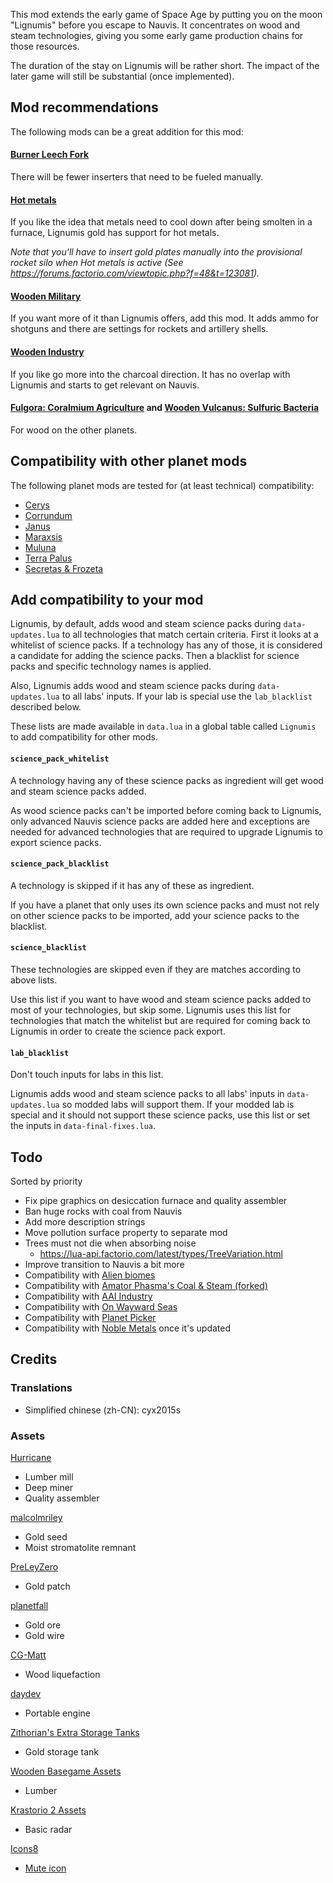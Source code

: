 This mod extends the early game of Space Age by putting you on the moon "Lignumis" before you escape to Nauvis. It concentrates on wood and steam technologies, giving you some early game production chains for those resources.

The duration of the stay on Lignumis will be rather short. The impact of the later game will still be substantial (once implemented).

## Mod recommendations

The following mods can be a great addition for this mod:

#### [Burner Leech Fork](https://mods.factorio.com/mod/Burner-Leech-Fork)

There will be fewer inserters that need to be fueled manually.

#### [Hot metals](https://mods.factorio.com/mod/hot-metals)

If you like the idea that metals need to cool down after being smolten in a furnace, Lignumis gold has support for hot metals.

*Note that you'll have to insert gold plates manually into the provisional rocket silo when Hot metals is active (See https://forums.factorio.com/viewtopic.php?f=48&t=123081).*

#### [Wooden Military](https://mods.factorio.com/mod/wood-military)

If you want more of it than Lignumis offers, add this mod. It adds ammo for shotguns and there are settings for rockets and artillery shells.

#### [Wooden Industry](https://mods.factorio.com/mod/wood-industry)

If you like go more into the charcoal direction. It has no overlap with Lignumis and starts to get relevant on Nauvis.

#### [Fulgora: Coralmium Agriculture](https://mods.factorio.com/mod/fulgora-coralmium-agriculture) and [Wooden Vulcanus: Sulfuric Bacteria](https://mods.factorio.com/mod/vulcanus-sulfuric-bacteria)

For wood on the other planets.

## Compatibility with other planet mods

The following planet mods are tested for (at least technical) compatibility:

- [Cerys](https://mods.factorio.com/mod/Cerys-Moon-of-Fulgora)
- [Corrundum](https://mods.factorio.com/mod/corrundum)
- [Janus](https://mods.factorio.com/mod/janus)
- [Maraxsis](https://mods.factorio.com/mod/maraxsis)
- [Muluna](https://mods.factorio.com/mod/planet-muluna)
- [Terra Palus](https://mods.factorio.com/mod/terrapalus)
- [Secretas & Frozeta](https://mods.factorio.com/mod/secretas)

## Add compatibility to your mod

Lignumis, by default, adds wood and steam science packs during `data-updates.lua` to all technologies that match certain criteria.
First it looks at a whitelist of science packs. If a technology has any of those, it is considered a candidate for adding the science packs.
Then a blacklist for science packs and specific technology names is applied.

Also, Lignumis adds wood and steam science packs during `data-updates.lua` to all labs' inputs. If your lab is special use the `lab_blacklist` described below.

These lists are made available in `data.lua` in a global table called `Lignumis` to add compatibility for other mods.

#### `science_pack_whitelist`

A technology having any of these science packs as ingredient will get wood and steam science packs added.

As wood science packs can't be imported before coming back to Lignumis, only advanced Nauvis science packs are added here and exceptions are needed for advanced technologies that are required to upgrade Lignumis to export science packs.

#### `science_pack_blacklist`

A technology is skipped if it has any of these as ingredient.

If you have a planet that only uses its own science packs and must not rely on other science packs to be imported, add your science packs to the blacklist.

#### `science_blacklist`

These technologies are skipped even if they are matches according to above lists.

Use this list if you want to have wood and steam science packs added to most of your technologies, but skip some.
Lignumis uses this list for technologies that match the whitelist but are required for coming back to Lignumis in order to create the science pack export.

#### `lab_blacklist`

Don't touch inputs for labs in this list.

Lignumis adds wood and steam science packs to all labs' inputs in `data-updates.lua` so modded labs will support them.
If your modded lab is special and it should not support these science packs, use this list or set the inputs in `data-final-fixes.lua`.

## Todo

Sorted by priority

- Fix pipe graphics on desiccation furnace and quality assembler
- Ban huge rocks with coal from Nauvis
- Add more description strings
- Move pollution surface property to separate mod
- Trees must not die when absorbing noise
    - https://lua-api.factorio.com/latest/types/TreeVariation.html
- Improve transition to Nauvis a bit more
- Compatibility with [Alien biomes](https://mods.factorio.com/mod/alien-biomes)
- Compatibility with [Amator Phasma's Coal & Steam (forked)](https://mods.factorio.com/mod/apm_power_ldinc)
- Compatibility with [AAI Industry](https://mods.factorio.com/mod/aai-industry)
- Compatibility with [On Wayward Seas](https://mods.factorio.com/mod/wayward-seas)
- Compatibility with [Planet Picker](https://mods.factorio.com/mod/planet-picker)
- Compatibility with [Noble Metals](https://mods.factorio.com/mod/bzgold) once it's updated

## Credits

### Translations

- Simplified chinese (zh-CN): cyx2015s

### Assets

[Hurricane](https://mods.factorio.com/user/Hurricane046)

- Lumber mill
- Deep miner
- Quality assembler

[malcolmriley](https://github.com/malcolmriley/unused-renders)

- Gold seed
- Moist stromatolite remnant

[PreLeyZero](https://mods.factorio.com/mod/exotic-industries)

- Gold patch

[planetfall](https://mods.factorio.com/mod/ThemTharHills)

- Gold ore
- Gold wire

[CG-Matt](https://mods.factorio.com/mod/simple-wood-liquefaction)

- Wood liquefaction

[daydev](https://mods.factorio.com/mod/EquipmentPlusPortableEngine)

- Portable engine

[Zithorian's Extra Storage Tanks](https://mods.factorio.com/mod/zithorian-extra-storage-tanks)

- Gold storage tank

[Wooden Basegame Assets](https://mods.factorio.com/mod/wood-base-assets)

- Lumber

[Krastorio 2 Assets](https://mods.factorio.com/mod/Krastorio2Assets)

- Basic radar

[Icons8](https://icons8.com)

- [Mute icon](https://icons8.com/icon/9414/no-audio)